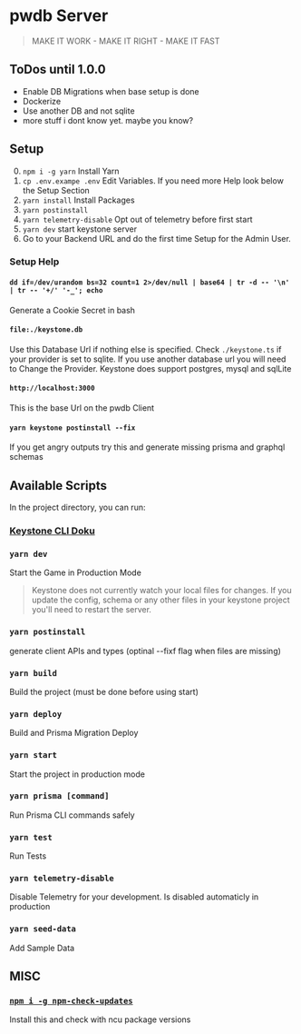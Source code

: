 # pwdb Server
> MAKE IT WORK - MAKE IT RIGHT - MAKE IT FAST

## ToDos until 1.0.0
- Enable DB Migrations when base setup is done
- Dockerize
- Use another DB and not sqlite
- more stuff i dont know yet. maybe you know?

## Setup

0. `npm i -g yarn` Install Yarn
1. `cp .env.exampe .env` Edit Variables. If you need more Help look below the Setup Section
2. `yarn install` Install Packages
3. `yarn postinstall`
4. `yarn telemetry-disable` Opt out of telemetry before first start 
5. `yarn dev` start keystone server
6. Go to your Backend URL and do the first time Setup for the Admin User.

### Setup Help

#### `dd if=/dev/urandom bs=32 count=1 2>/dev/null | base64 | tr -d -- '\n' | tr -- '+/' '-_'; echo`
Generate a Cookie Secret in bash

#### `file:./keystone.db`
Use this Database Url if nothing else is specified. Check `./keystone.ts` if your provider is set to sqlite.
If you use another database url you will need to Change the Provider. Keystone does support postgres, mysql and sqlLite

#### `http://localhost:3000`
This is the base Url on the pwdb Client

#### `yarn keystone postinstall --fix`
If you get angry outputs try this and generate missing prisma and graphql schemas

## Available Scripts
In the project directory, you can run:

### [Keystone CLI Doku](https://keystonejs.com/docs/guides/cli)

### `yarn dev`
Start the Game in Production Mode
> Keystone does not currently watch your local files for changes. If you update the config, schema or any other files in your keystone project you'll need to restart the server.

### `yarn postinstall`
generate client APIs and types (optinal --fixf flag when files are missing)

### `yarn build`
Build the project (must be done before using start)

### `yarn deploy`
Build and Prisma Migration Deploy

### `yarn start`
Start the project in production mode

### `yarn prisma [command]`
Run Prisma CLI commands safely

### `yarn test`
Run Tests

### `yarn telemetry-disable`
Disable Telemetry for your development. Is disabled automaticly in production

### `yarn seed-data`
Add Sample Data

## MISC

### [`npm i -g npm-check-updates`](https://www.npmjs.com/package/npm-check-updates)
Install this and check with ncu package versions